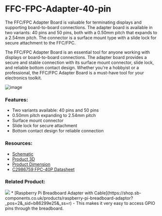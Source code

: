 # FFC-FPC-Adapter-40-pin

The FFC/FPC Adapter Board is valuable for terminating displays and supporting board-to-board connections. The adapter board is available in two variants: 40 pins and 50 pins, both with a 0.50mm pitch that expands to a 2.54mm pitch. The connector is a surface mount type with a slide lock for secure attachment to the FFC/FPC.

The FFC/FPC Adapter Board is an essential tool for anyone working with displays or board-to-board connections. The adapter board provides a secure and stable connection with its surface mount connector, slide lock, and reliable bottom contact design. Whether you're a hobbyist or a professional, the FFC/FPC Adapter Board is a must-have tool for your electronics toolkit.

![image](https://user-images.githubusercontent.com/129948335/234810740-5b87ddb4-50ce-491c-a33d-4f586d29d125.png)

### Features:
  - Two variants available: 40 pins and 50 pins
  - 0.50mm pitch expanding to 2.54mm pitch
  - Surface mount connector
  - Slide lock for secure attachment
  - Bottom contact design for reliable connection

### Resources:
  - [Schematic](https://github.com/sbcshop/FFC-FPC-Adapter-40-pin/blob/main/downloads/SCH%20FPC%2040P%20BREAKOUT.pdf)
  - [Product 3D](https://github.com/sbcshop/FFC-FPC-Adapter-40-pin/blob/main/downloads/3D%20PCB.pdf)
  - [Product Dimension](https://github.com/sbcshop/FFC-FPC-Adapter-40-pin/blob/main/downloads/DIM.pdf)
  - [C2986759 FPC-40P Datasheet](https://github.com/sbcshop/FFC-FPC-Adapter-40-pin/blob/main/downloads/C2986759%20FPC-40P.pdf)

### Related Product:
  <img src="https://cdn.shopify.com/s/files/1/1217/2104/products/RPIbreadboard1.png?v=1611054307&width=300"/>
  * [Raspberry Pi Breadboard Adapter with Cable](https://shop.sb-components.co.uk/products/raspberry-pi-breadboard-adaptor?_pos=2&_sid=b86299e25&_ss=r) - This makes it very easy to access GPIO pins through the breadboard.
